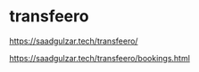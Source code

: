 # transfeero

https://saadgulzar.tech/transfeero/

https://saadgulzar.tech/transfeero/bookings.html
